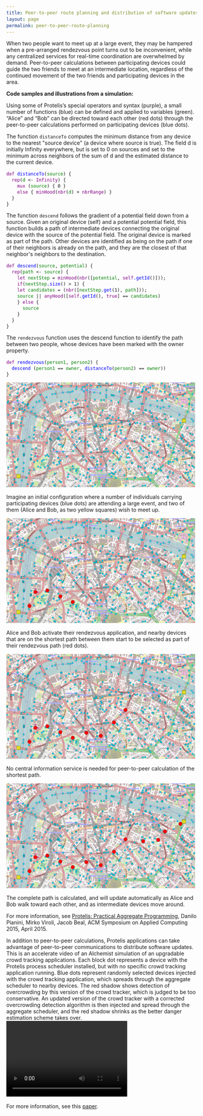 ```yaml
---
title: Peer-to-peer route planning and distribution of software updates
layout: page
permalink: peer-to-peer-route-planning
---
```

When two people want to meet up at a large event, they may be hampered when a pre-arranged rendezvous point turns out to be inconvenient, while any centralized services for real-time coordination are overwhelmed by demand. Peer-to-peer calculations between participating devices could guide the two friends to meet at an intermediate location, regardless of the continued movement of the two friends and participating devices in the area.

<b>Code samples and illustrations from a simulation:</b>

Using some of Protelis’s special operators and syntax (purple), a small number of functions (blue) can be defined and applied to variables (green). “Alice” and “Bob” can be directed toward each other (red dots) through the peer-to-peer calculations performed on participating devices (blue dots).

The function <code>distanceTo</code> computes the minimum distance from any device to the nearest "source device" (a device where source is true). The field d is initially Infinity everywhere, but is set to 0 on sources and set to the minimum across neighbors of the sum of d and the estimated distance to the current device.

<pre>
<code style="color:purple">def</code><code style="color:blue"> distanceTo</code><code>(</code><code style="color:green">source</code><code>) {</code>
<code style="color:purple">  rep</code><code>(</code><code style="color:green">d</code><code> <- </code><code style="color:purple">Infinity</code><code>) {</code>
<code style="color:purple">    mux</code><code> (</code><code style="color:green">source</code><code>) { 0 }</code>
<code style="color:purple">    else</code><code> { </code><code style="color:purple">minHood</code><code>(</code><code style="color:purple">nbr</code><code>(</code><code style="color:green">d</code><code>) + </code><code style="color:purple">nbrRange</code><code>) }</code>
<code>  }
}</code>
</pre>

The function <code>descend</code> follows the gradient of a potential field down from a source. Given an original device (self) and a potential potential field, this function builds a path of intermediate devices connecting the original device with the source of the potential field. The original device is marked as part of the path. Other devices are identified as being on the path if one of their neighbors is already on the path, and they are the closest of that neighbor's neighbors to the destination.

<pre>
<code style="color:purple">def</code><code style="color:blue"> descend</code><code>(</code><code style="color:green">source</code><code>, </code><code style="color:green">potential</code><code>) {</code>
<code style="color:purple">  rep</code><code>(</code><code style="color:green">path</code><code> <- </code><code style="color:green">source</code><code>) {</code>
<code style="color:purple">    let</code><code style="color:green"> nextStep</code><code> = </code><code style="color:purple">minHood</code><code>(</code><code style="color:purple">nbr</code><code>([</code><code style="color:green">potential</code><code>, </code><code style="color:purple">self</code><code style="color:blue">.getId</code><code>()]));</code>
<code style="color:purple">    if</code><code>(</code><code style="color:green">nextStep</code><code style="color:blue">.size</code><code>() > 1) {</code>
<code style="color:purple">    let</code><code style="color:green"> candidates</code><code> = (</code><code style="color:purple">nbr</code><code>([</code><code style="color:green">nextStep</code><code style="color:blue">.get</code><code>(1), </code><code style="color:green">path</code><code>]));</code>
<code style="color:green">    source</code><code> || </code><code style="color:purple">anyHood</code><code>([</code><code style="color:purple">self</code><code style="color:blue">.getId</code><code>(), </code><code style="color:purple">true</code><code>] == </code><code style="color:green">candidates</code><code>)</code>
<code>    } </code><code style="color:purple">else</code><code> {</code>
<code style="color:green">      source</code>
<code>    }
  }
}</code>
</pre>

The <code>rendezvous</code> function uses the descend function to identify the path between two people, whose devices have been marked with the owner property.

<pre>
<code style="color:purple">def</code><code style="color:blue"> rendezvous</code><code>(</code><code style="color:green">person1</code><code>, </code><code style="color:green">person2</code><code>) {</code>
<code style="color:blue">  descend</code><code> (</code><code style="color:green">person1</code><code> == </code><code style="color:green">owner</code><code>, </code><code style="color:blue">distanceTo</code><code>(</code><code style="color:green">person2</code><code>) == </code><code style="color:green">owner</code><code>))</code>
<code>}</code>
</pre>

<img src="images/peer-to-peer-1.png" alt="map with blue dots" width="500">

Imagine an initial configuration where a number of individuals carrying participating devices (blue dots) are attending a large event, and two of them (Alice and Bob, as two yellow squares) wish to meet up.

<img src="images/peer-to-peer-2.png" alt="map with blue and a few red dots" width="500">

Alice and Bob activate their rendezvous application, and nearby devices that are on the shortest path between them start to be selected as part of their rendezvous path (red dots).

<img src="images/peer-to-peer-3.png" alt="map with blue and more red dots" width="500">

No central information service is needed for peer-to-peer calculation of the shortest path.

<img src="images/peer-to-peer-4.png" alt="map with blue and even more red dots" width="500">

The complete path is calculated, and will update automatically as Alice and Bob walk toward each other, and as intermediate devices move around.

For more information, see <a href="http://jakebeal.com/Publications/SAC2015-Protelis.pdf">Protelis: Practical Aggregate Programming</a>, Danilo Pianini, Mirko Viroli, Jacob Beal, ACM Symposium on Applied Computing 2015, April 2015.

In addition to peer-to-peer calculations, Protelis applications can take advantage of peer-to-peer communications to distribute software updates. This is an accelerate video of an Alchemist simulation of an upgradable crowd tracking applications. Each block dot represents a device with the Protelis process scheduler installed, but with no specific crowd tracking application running. Blue dots represent randomly selected devices injected with the crowd tracking application, which spreads through the aggregate scheduler to nearby devices. The red shadow shows detection of overcrowding by this version of the crowd tracker, which is judged to be too conservative. An updated version of the crowd tracker with a corrected overcrowding detection algorithm is then injected and spread through the aggregate scheduler, and the red shadow shrinks as the better danger estimation scheme takes over.
<video src="images/mapehd-small-h264.mp4" width="320" height="200" controls preload></video>

For more information, see this <a href="https://link.springer.com/chapter/10.1007/978-3-319-03260-3_18">paper</a>.
